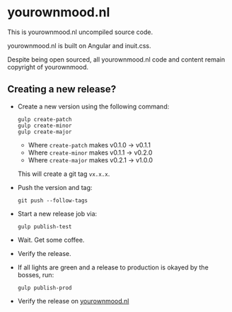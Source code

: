 # yourownmood.nl

This is yourownmood.nl uncompiled source code.

yourownmood.nl is built on Angular and inuit.css.

Despite being open sourced, all yourownmood.nl code and content remain copyright of yourownmood.

## Creating a new release?

* Create a new version using the following command:
  ```
  gulp create-patch
  gulp create-minor
  gulp create-major
  ```
  * Where `create-patch` makes v0.1.0 → v0.1.1
  * Where `create-minor` makes v0.1.1 → v0.2.0
  * Where `create-major` makes v0.2.1 → v1.0.0

  This will create a git tag `vx.x.x`.

* Push the version and tag:

  ```
  git push --follow-tags
  ```

* Start a new release job via:

  ```
  gulp publish-test
  ```

* Wait. Get some coffee.
* Verify the release.
* If all lights are green and a release to production is okayed by the bosses, run:

  ```
  gulp publish-prod
  ```
* Verify the release on [yourownmood.nl](https://yourownmood.nl)
